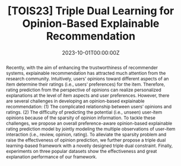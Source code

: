 ---
title: '[TOIS23] Triple Dual Learning for Opinion-Based Explainable Recommendation'

# Authors
# If you created a profile for a user (e.g. the default `admin` user), write the username (folder name) here
# and it will be replaced with their full name and linked to their profile.
authors: [Yuting Zhang, Ying Sun, Fuzhen Zhuang, Yongchun Zhu, Zhulin An, Yongjun Xu]

# Author notes (optional)
author_notes: []

date: '2023-10-01T00:00:00Z'
doi: ''

# Schedule page publish date (NOT publication's date).
publishDate: '2023-10-01T00:00:00Z'

# Publication type.
# Accepts a single type but formatted as a YAML list (for Hugo requirements).
# Enter a publication type from the CSL standard.
publication_types: ['article-journal']

# Publication name and optional abbreviated publication name.
publication: ACM Transactions on Information Systems
publication_short: ACM TOIS

abstract: "Recently, with the aim of enhancing the trustworthiness of recommender systems, explainable recommendation has attracted much attention from the research community. Intuitively, users’ opinions toward different aspects of an item determine their ratings (i.e., users’ preferences) for the item. Therefore, rating prediction from the perspective of opinions can realize personalized explanations at the level of item aspects and user preferences. However, there are several challenges in developing an opinion-based explainable recommendation: (1) The complicated relationship between users’ opinions and ratings. (2) The difficulty of predicting the potential (i.e., unseen) user-item opinions because of the sparsity of opinion information. To tackle these challenges, we propose an overall preference-aware opinion-based explainable rating prediction model by jointly modeling the multiple observations of user-item interaction (i.e., review, opinion, rating). To alleviate the sparsity problem and raise the effectiveness of opinion prediction, we further propose a triple dual learning-based framework with a novelly designed triple dual constraint. Finally, experiments on three popular datasets show the effectiveness and great explanation performance of our framework."

# Summary. An optional shortened abstract.
summary: Recently, with the aim of enhancing the trustworthiness of recommender systems, explainable recommendation has attracted much attention...

tags: []

# Display this page in the Featured widget?
featured: true

# Custom links (uncomment lines below)
# links:
# - name: Custom Link
#   url: http://example.org

url_pdf: ''
url_code: ''
url_dataset: ''
url_poster: ''
url_project: ''
url_slides: ''
url_source: ''
url_video: ''
---
